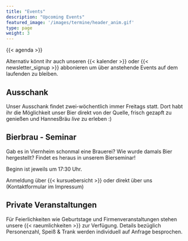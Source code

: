 ```yaml
---
title: "Events"
description: "Upcoming Events"
featured_image: '/images/termine/header_anim.gif'
type: page
weight: 3
---
```


{{< agenda >}}

Alternativ könnt ihr auch unseren {{< kalender >}} oder {{< newsletter_signup >}} abbonieren um über anstehende Events auf dem laufenden zu bleiben.

## Ausschank

Unser Ausschank findet zwei-wöchentlich immer Freitags statt. Dort habt ihr die Möglichkeit unser Bier direkt von der Quelle, frisch gezapft zu genießen und HannesBräu _live_ zu erleben :)
## Bierbrau - Seminar


Gab es in Viernheim schonmal eine Brauerei?
Wie wurde damals Bier hergestellt?
Findet es heraus in unserem Bierseminar!

Beginn ist jeweils um 17:30 Uhr.

Anmeldung über {{< kursuebersicht >}} oder direkt über uns (Kontaktformular im Impressum)

## Private Veranstaltungen

<div align = "left">

Für Feierlichkeiten wie Geburtstage und Firmenveranstaltungen stehen unsere {{< raeumlichkeiten >}} zur Verfügung. Details bezüglich Personenzahl, Speiß & Trank werden individuell auf Anfrage besprochen.

</div>